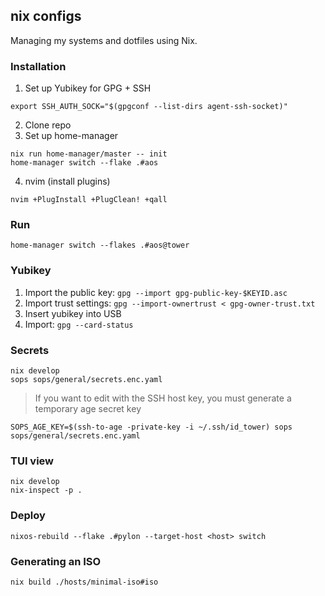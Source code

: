 ## nix configs

Managing my systems and dotfiles using Nix.

### Installation

1. Set up Yubikey for GPG + SSH
```
export SSH_AUTH_SOCK="$(gpgconf --list-dirs agent-ssh-socket)"
```
2. Clone repo
3. Set up home-manager
```
nix run home-manager/master -- init
home-manager switch --flake .#aos
```
4. nvim (install plugins)
```
nvim +PlugInstall +PlugClean! +qall
```

### Run

```
home-manager switch --flakes .#aos@tower
```

### Yubikey

1. Import the public key: `gpg --import gpg-public-key-$KEYID.asc`
2. Import trust settings: `gpg --import-ownertrust < gpg-owner-trust.txt`
3. Insert yubikey into USB
4. Import: `gpg --card-status`

### Secrets

```
nix develop
sops sops/general/secrets.enc.yaml
```

> If you want to edit with the SSH host key, you must generate a temporary age secret key
```
SOPS_AGE_KEY=$(ssh-to-age -private-key -i ~/.ssh/id_tower) sops sops/general/secrets.enc.yaml
```

### TUI view

```
nix develop
nix-inspect -p .
```

### Deploy

```
nixos-rebuild --flake .#pylon --target-host <host> switch
```

### Generating an ISO

```
nix build ./hosts/minimal-iso#iso
```
